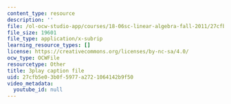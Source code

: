```yaml
---
content_type: resource
description: ''
file: /ol-ocw-studio-app/courses/18-06sc-linear-algebra-fall-2011/27cfb5e03b0f5977a2721064142b9f50_pz3zyUO2gpM.vtt
file_size: 19601
file_type: application/x-subrip
learning_resource_types: []
license: https://creativecommons.org/licenses/by-nc-sa/4.0/
ocw_type: OCWFile
resourcetype: Other
title: 3play caption file
uid: 27cfb5e0-3b0f-5977-a272-1064142b9f50
video_metadata:
  youtube_id: null
---
```

